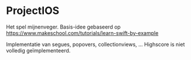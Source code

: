 # ProjectIOS
Het spel mijnenveger.
Basis-idee gebaseerd op https://www.makeschool.com/tutorials/learn-swift-by-example

Implementatie van segues, popovers, collectionviews, ...
Highscore is niet volledig geïmplementeerd.